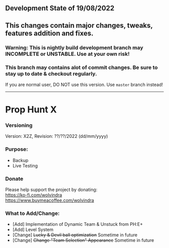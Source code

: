 ## Development State of 19/08/2022

## This changes contain major changes, tweaks, features addition and fixes.

### Warning: This is nightly build development branch may INCOMPLETE or UNSTABLE. Use at your own risk! 
### This branch may contains alot of commit changes. Be sure to stay up to date & checkout regularly.

If you are normal user, DO NOT use this version. Use `master` branch instead!

---

# Prop Hunt X

### Versioning
Version: X2Z, Revision: ??/??/2022 (dd/mm/yyyy)

### Purpose:
- Backup
- Live Testing

### Donate
Please help support the project by donating:  
https://ko-fi.com/wolvindra  
https://www.buymeacoffee.com/wolvindra  

### What to Add/Change:
- [Add] Implementation of Dynamic Team & Unstuck from PH:E+
- [Add] Level System
- [Change] ~~Lucky & Devil ball optimization~~ Sometime in future
- [Change] ~~Change "Team Selection" Appearance~~ Sometime in future